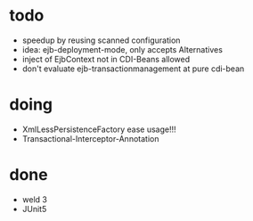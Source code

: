 
# todo

* speedup by reusing scanned configuration
* idea: ejb-deployment-mode, only accepts Alternatives
* inject of EjbContext not in CDI-Beans allowed
* don't evaluate ejb-transactionmanagement at pure cdi-bean

# doing
* XmlLessPersistenceFactory ease usage!!!
* Transactional-Interceptor-Annotation

# done
* weld 3
* JUnit5